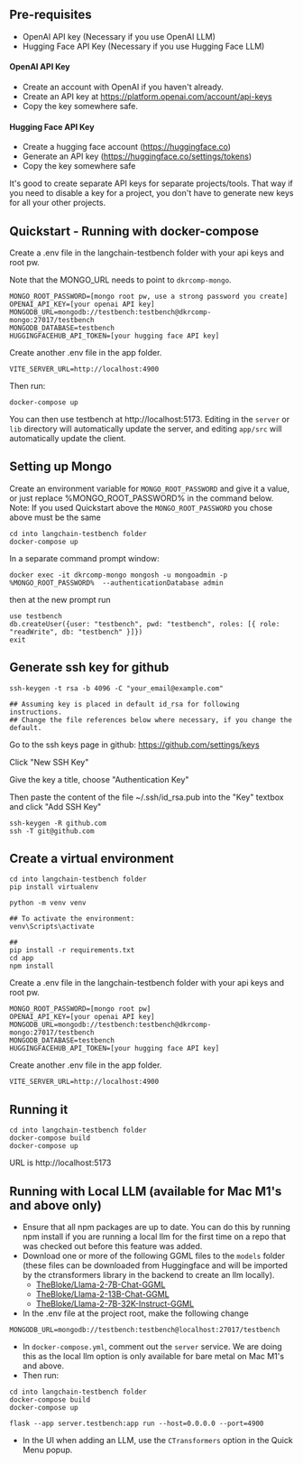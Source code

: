 
## Pre-requisites 

- OpenAI API key (Necessary if you use OpenAI LLM)
- Hugging Face API Key (Necessary if you use Hugging Face LLM)


#### OpenAI API Key

- Create an account with OpenAI if you haven't already.
- Create an API key at https://platform.openai.com/account/api-keys
- Copy the key somewhere safe.

#### Hugging Face API Key

- Create a hugging face account (https://huggingface.co)
- Generate an API key  (https://huggingface.co/settings/tokens)
- Copy the key somewhere safe

It's good to create separate API keys for separate projects/tools. That way if you need to disable a key for a project, you don't have to generate new keys for all your other projects.

## Quickstart - Running with docker-compose

Create a .env file in the langchain-testbench folder with your api keys and root pw.

Note that the MONGO_URL needs to point to `dkrcomp-mongo`.

```.env
MONGO_ROOT_PASSWORD=[mongo root pw, use a strong password you create]
OPENAI_API_KEY=[your openai API key]
MONGODB_URL=mongodb://testbench:testbench@dkrcomp-mongo:27017/testbench
MONGODB_DATABASE=testbench
HUGGINGFACEHUB_API_TOKEN=[your hugging face API key]
```

Create another .env file in the app folder.

```app/.env
VITE_SERVER_URL=http://localhost:4900
```

Then run:
```
docker-compose up
```

You can then use testbench at http://localhost:5173. Editing in the `server` or `lib` directory will automatically update the server, and editing `app/src` will automatically update the client.

## Setting up Mongo

Create an environment variable for `MONGO_ROOT_PASSWORD` and give it a value, or just replace %MONGO_ROOT_PASSWORD% in the command below. Note: If you used Quickstart above the `MONGO_ROOT_PASSWORD` you chose above must be the same

``` Launch-Mongo
cd into langchain-testbench folder
docker-compose up
```

In a separate command prompt window:

``` Launch-Mongo-Shell
docker exec -it dkrcomp-mongo mongosh -u mongoadmin -p %MONGO_ROOT_PASSWORD%  --authenticationDatabase admin
```
then at the new prompt run
``` Create-User
use testbench
db.createUser({user: "testbench", pwd: "testbench", roles: [{ role: "readWrite", db: "testbench" }]})
exit
```


## Generate ssh key for github

```
ssh-keygen -t rsa -b 4096 -C "your_email@example.com"

## Assuming key is placed in default id_rsa for following instructions.
## Change the file references below where necessary, if you change the default.
```

Go to the ssh keys page in github: https://github.com/settings/keys

Click "New SSH Key"

Give the key a title, choose "Authentication Key"

Then paste the content of the file ~/.ssh/id_rsa.pub into the "Key" textbox and click "Add SSH Key"

``` Setup ssh
ssh-keygen -R github.com
ssh -T git@github.com
```

## Create a virtual environment

``` Install-venv
cd into langchain-testbench folder
pip install virtualenv

python -m venv venv

## To activate the environment:
venv\Scripts\activate

## 
pip install -r requirements.txt
cd app
npm install
```

Create a .env file in the langchain-testbench folder with your api keys and root pw.

```.env
MONGO_ROOT_PASSWORD=[mongo root pw]
OPENAI_API_KEY=[your openai API key]
MONGODB_URL=mongodb://testbench:testbench@dkrcomp-mongo:27017/testbench
MONGODB_DATABASE=testbench
HUGGINGFACEHUB_API_TOKEN=[your hugging face API key]
```

Create another .env file in the app folder.

```app/.env
VITE_SERVER_URL=http://localhost:4900
```

## Running it

```
cd into langchain-testbench folder
docker-compose build
docker-compose up
```

URL is http://localhost:5173

## Running with Local LLM (available for Mac M1's and above only)
- Ensure that all npm packages are up to date. You can do this
by running npm install if you are running a local llm for the first
time on a repo that was checked out before this feature was added.
- Download one or more of the following GGML files to the `models` folder (these files can be downloaded from Huggingface and will be imported by the ctransformers library in the backend to create an llm locally).
  - [TheBloke/Llama-2-7B-Chat-GGML](https://huggingface.co/TheBloke/Llama-2-7B-Chat-GGML/resolve/main/llama-2-7b-chat.ggmlv3.q4_0.bin)
  - [TheBloke/Llama-2-13B-Chat-GGML](https://huggingface.co/TheBloke/Llama-2-13B-chat-GGML/resolve/main/llama-2-13b-chat.ggmlv3.q4_0.bin)
  - [TheBloke/Llama-2-7B-32K-Instruct-GGML](https://huggingface.co/TheBloke/Llama-2-7B-32K-Instruct-GGML/resolve/main/llama-2-7b-32k-instruct.ggmlv3.q4_0.bin)
- In the .env file at the project root, make the following change

```.env
MONGODB_URL=mongodb://testbench:testbench@localhost:27017/testbench
```
- In `docker-compose.yml`, comment out the `server` service. We are
doing this as the local llm option is only available for bare metal
on Mac M1's and above.
- Then run:
```
cd into langchain-testbench folder
docker-compose build
docker-compose up

flask --app server.testbench:app run --host=0.0.0.0 --port=4900
```
- In the UI when adding an LLM, use the `CTransformers` option in the Quick Menu popup.